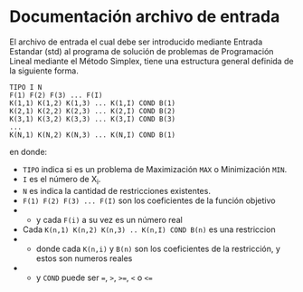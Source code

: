 # Documentación archivo de entrada

El archivo de entrada el cual debe ser introducido mediante Entrada Estandar (std)
al programa de solución de problemas de Programación Lineal mediante el Método Simplex,
tiene una estructura general definida de la siguiente forma.

```
TIPO I N
F(1) F(2) F(3) ... F(I)
K(1,1) K(1,2) K(1,3) ... K(1,I) COND B(1)
K(2,1) K(2,2) K(2,3) ... K(2,I) COND B(2)
K(3,1) K(3,2) K(3,3) ... K(3,I) COND B(3)
...
K(N,1) K(N,2) K(N,3) ... K(N,I) COND B(1)
```

en donde:

- `TIPO` indica si es un problema de Maximización `MAX` o Minimización `MIN`.
- `I` es el número de X<sub>i</sub>.
- `N` es indica la cantidad de restricciones existentes.
- `F(1) F(2) F(3) ... F(I)` son los coeficientes de la función objetivo
- - y cada `F(i)` a su vez es un número real
- Cada `K(n,1) K(n,2) K(n,3) .. K(n,I) COND B(n)` es una restriccion
- - donde cada `K(n,i)` y `B(n)` son los coeficientes de la restricción, y estos son numeros reales
- - y `COND` puede ser `=`, `>`, `>=`, `<` o `<=`